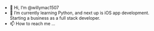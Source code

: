 - 👋 Hi, I’m @willymac1507
- 🌱 I’m currently learning Python, and next up is iOS app development.  Starting a business as a full stack developer.
- 📫 How to reach me ...

<!---
willymac1507/willymac1507 is a ✨ special ✨ repository because its `README.md` (this file) appears on your GitHub profile.
You can click the Preview link to take a look at your changes.
--->
